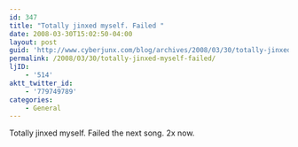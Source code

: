 ```yaml
---
id: 347
title: "Totally jinxed myself. Failed "
date: 2008-03-30T15:02:50-04:00
layout: post
guid: 'http://www.cyberjunx.com/blog/archives/2008/03/30/totally-jinxed-myself-failed/'
permalink: /2008/03/30/totally-jinxed-myself-failed/
ljID:
    - '514'
aktt_twitter_id:
    - '779749789'
categories:
    - General
---
```


Totally jinxed myself. Failed the next song. 2x now.